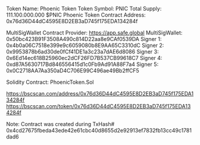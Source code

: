 Token Name: Phoenic Token
Token Symbol: PNIC
Total Supply: 111.100.000.000 $PNIC
Phoenic Token Contract Address: 0x76d36D44dC4595E8D2EB3aD745f175EDA134284f

MultiSigWallet Contract Provider: https://app.safe.global
MultiSigWallet: 0x50bc423B91F3508A490c814D22aa8e9CAf0539DA
Signer 1: 0x4b0a06C7518e399e9c6059080b8E9AA65C3310dC
Signer 2: 0x9953878b6ad30de0fCf41DE1a3c23a7dAE6d8086
Signer 3: 0x6Ed14ec618B25960ec2dCF26FD7B537CB99618C7
Signer 4: 0xd87A5630717Bd846556415d1c0Fb9Ad91A88F7a4
Signer 5: 0x0C2718AA7Aa350aD4C706E99C496ae49Bb2ffCF5

Solidity Contract: PhoenicToken.Sol


https://bscscan.com/address/0x76d36D44dC4595E8D2EB3aD745f175EDA134284f
https://bscscan.com/token/0x76d36D44dC4595E8D2EB3aD745f175EDA134284f

 Note: Contract was created during 
 TxHash# 0x4cd27675fbeda43ede42e61cbc40d8655d2e92913ef7832fb13cc49c1781dad6
